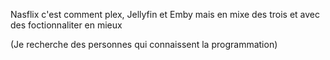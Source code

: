 Nasflix c'est comment plex, Jellyfin et Emby mais en mixe des trois et avec des foctionnaliter en mieux

(Je recherche des personnes qui connaissent la programmation)
